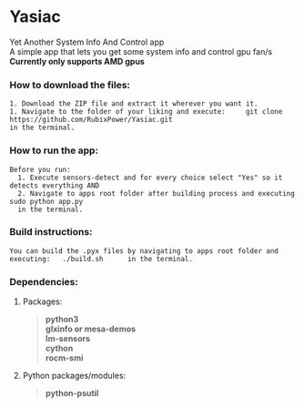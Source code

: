 # Yasiac                                                                                                                                                           
Yet Another System Info And Control app                                                                                                                            
A simple app that lets you get some system info and control gpu fan/s                                                                                              
**Currently only supports AMD gpus**                                                                                                                                                                   
### How to download the files:
    1. Download the ZIP file and extract it wherever you want it.
    1. Navigate to the folder of your liking and execute:     git clone  https://github.com/RubixPower/Yasiac.git     
    in the terminal.
### How to run the app:
    Before you run:
      1. Execute sensors-detect and for every choice select "Yes" so it detects everything AND
      2. Navigate to apps root folder after building process and executing sudo python app.py
      in the terminal.
      
### Build instructions:
    You can build the .pyx files by navigating to apps root folder and executing:   ./build.sh      in the terminal.
### Dependencies:
1. Packages:
    >**python3**                                                                                                                                                                                                                                                                                                                                                                     
    >**glxinfo or mesa-demos**                                                                                                                                                                                                                                                                                                                                                                     
    >**lm-sensors**                                                                                                                                                                                                                                                                                                                                                                                                                                                                                            
    >**cython**                                                                                                                                                                                                                                                                                                                                                                                                                                                                                                                 
    >**rocm-smi**                                                                                                                       
2. Python packages/modules:
    >**python-psutil**
